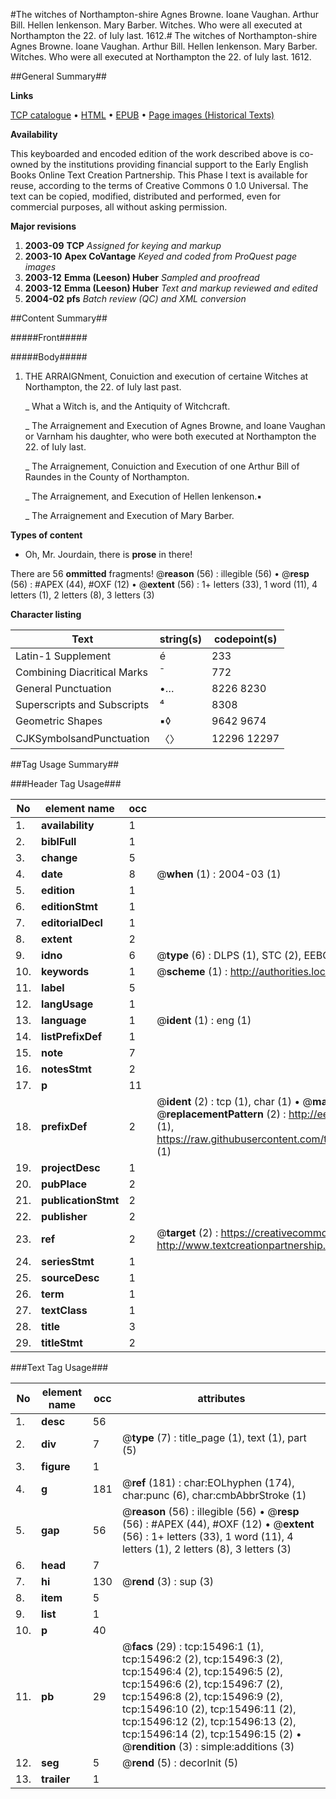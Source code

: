 #The witches of Northampton-shire Agnes Browne. Ioane Vaughan. Arthur Bill. Hellen Ienkenson. Mary Barber. Witches. Who were all executed at Northampton the 22. of Iuly last. 1612.#
The witches of Northampton-shire Agnes Browne. Ioane Vaughan. Arthur Bill. Hellen Ienkenson. Mary Barber. Witches. Who were all executed at Northampton the 22. of Iuly last. 1612.

##General Summary##

**Links**

[TCP catalogue](http://www.ota.ox.ac.uk/tcp/)  • 
[HTML](http://tei.it.ox.ac.uk/tcp/Texts-HTML/free/A17/A17030.html)  • 
[EPUB](http://tei.it.ox.ac.uk/tcp/Texts-EPUB/free/A17/A17030.epub) • 
[Page images (Historical Texts)](https://data.historicaltexts.jisc.ac.uk/view?pubId=eebo-99850305e&pageId=eebo-99850305e-15496-1)

**Availability**

This keyboarded and encoded edition of the
	       work described above is co-owned by the institutions
	       providing financial support to the Early English Books
	       Online Text Creation Partnership. This Phase I text is
	       available for reuse, according to the terms of Creative
	       Commons 0 1.0 Universal. The text can be copied,
	       modified, distributed and performed, even for
	       commercial purposes, all without asking permission.

**Major revisions**

1. __2003-09__ __TCP__ *Assigned for keying and markup*
1. __2003-10__ __Apex CoVantage__ *Keyed and coded from ProQuest page images*
1. __2003-12__ __Emma (Leeson) Huber__ *Sampled and proofread*
1. __2003-12__ __Emma (Leeson) Huber__ *Text and markup reviewed and edited*
1. __2004-02__ __pfs__ *Batch review (QC) and XML conversion*

##Content Summary##

#####Front#####

#####Body#####

1. THE ARRAIGNment, Conuiction and execution of certaine Witches at Northampton, the 22. of Iuly last past.

    _ What a Witch is, and the Antiquity of Witchcraft.

    _ The Arraignement and Execution of Agnes Browne, and Ioane Vaughan or Varnham his daughter, who were both executed at Northampton the 22. of Iuly last.

    _ The Arraignement, Conuiction and Execution of one Arthur Bill of Raundes in the County of Northampton.

    _ The Arraignement, and Execution of Hellen Ienkenson.▪

    _ The Arraignement and Execution of Mary Barber.

**Types of content**

  * Oh, Mr. Jourdain, there is **prose** in there!

There are 56 **ommitted** fragments! 
 @__reason__ (56) : illegible (56)  •  @__resp__ (56) : #APEX (44), #OXF (12)  •  @__extent__ (56) : 1+ letters (33), 1 word (11), 4 letters (1), 2 letters (8), 3 letters (3)

**Character listing**


|Text|string(s)|codepoint(s)|
|---|---|---|
|Latin-1 Supplement|é|233|
|Combining             Diacritical Marks|̄|772|
|General Punctuation|•…|8226 8230|
|Superscripts             and Subscripts|⁴|8308|
|Geometric Shapes|▪◊|9642 9674|
|CJKSymbolsandPunctuation|〈〉|12296 12297|

##Tag Usage Summary##

###Header Tag Usage###

|No|element name|occ|attributes|
|---|---|---|---|
|1.|__availability__|1||
|2.|__biblFull__|1||
|3.|__change__|5||
|4.|__date__|8| @__when__ (1) : 2004-03 (1)|
|5.|__edition__|1||
|6.|__editionStmt__|1||
|7.|__editorialDecl__|1||
|8.|__extent__|2||
|9.|__idno__|6| @__type__ (6) : DLPS (1), STC (2), EEBO-CITATION (1), PROQUEST (1), VID (1)|
|10.|__keywords__|1| @__scheme__ (1) : http://authorities.loc.gov/ (1)|
|11.|__label__|5||
|12.|__langUsage__|1||
|13.|__language__|1| @__ident__ (1) : eng (1)|
|14.|__listPrefixDef__|1||
|15.|__note__|7||
|16.|__notesStmt__|2||
|17.|__p__|11||
|18.|__prefixDef__|2| @__ident__ (2) : tcp (1), char (1)  •  @__matchPattern__ (2) : ([0-9\-]+):([0-9IVX]+) (1), (.+) (1)  •  @__replacementPattern__ (2) : http://eebo.chadwyck.com/downloadtiff?vid=$1&page=$2 (1), https://raw.githubusercontent.com/textcreationpartnership/Texts/master/tcpchars.xml#$1 (1)|
|19.|__projectDesc__|1||
|20.|__pubPlace__|2||
|21.|__publicationStmt__|2||
|22.|__publisher__|2||
|23.|__ref__|2| @__target__ (2) : https://creativecommons.org/publicdomain/zero/1.0/ (1), http://www.textcreationpartnership.org/docs/. (1)|
|24.|__seriesStmt__|1||
|25.|__sourceDesc__|1||
|26.|__term__|1||
|27.|__textClass__|1||
|28.|__title__|3||
|29.|__titleStmt__|2||


###Text Tag Usage###

|No|element name|occ|attributes|
|---|---|---|---|
|1.|__desc__|56||
|2.|__div__|7| @__type__ (7) : title_page (1), text (1), part (5)|
|3.|__figure__|1||
|4.|__g__|181| @__ref__ (181) : char:EOLhyphen (174), char:punc (6), char:cmbAbbrStroke (1)|
|5.|__gap__|56| @__reason__ (56) : illegible (56)  •  @__resp__ (56) : #APEX (44), #OXF (12)  •  @__extent__ (56) : 1+ letters (33), 1 word (11), 4 letters (1), 2 letters (8), 3 letters (3)|
|6.|__head__|7||
|7.|__hi__|130| @__rend__ (3) : sup (3)|
|8.|__item__|5||
|9.|__list__|1||
|10.|__p__|40||
|11.|__pb__|29| @__facs__ (29) : tcp:15496:1 (1), tcp:15496:2 (2), tcp:15496:3 (2), tcp:15496:4 (2), tcp:15496:5 (2), tcp:15496:6 (2), tcp:15496:7 (2), tcp:15496:8 (2), tcp:15496:9 (2), tcp:15496:10 (2), tcp:15496:11 (2), tcp:15496:12 (2), tcp:15496:13 (2), tcp:15496:14 (2), tcp:15496:15 (2)  •  @__rendition__ (3) : simple:additions (3)|
|12.|__seg__|5| @__rend__ (5) : decorInit (5)|
|13.|__trailer__|1||
